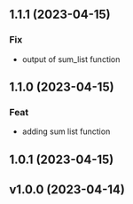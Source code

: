## 1.1.1 (2023-04-15)

### Fix

- output of  sum_list function

## 1.1.0 (2023-04-15)

### Feat

- adding sum list function

## 1.0.1 (2023-04-15)

## v1.0.0 (2023-04-14)
